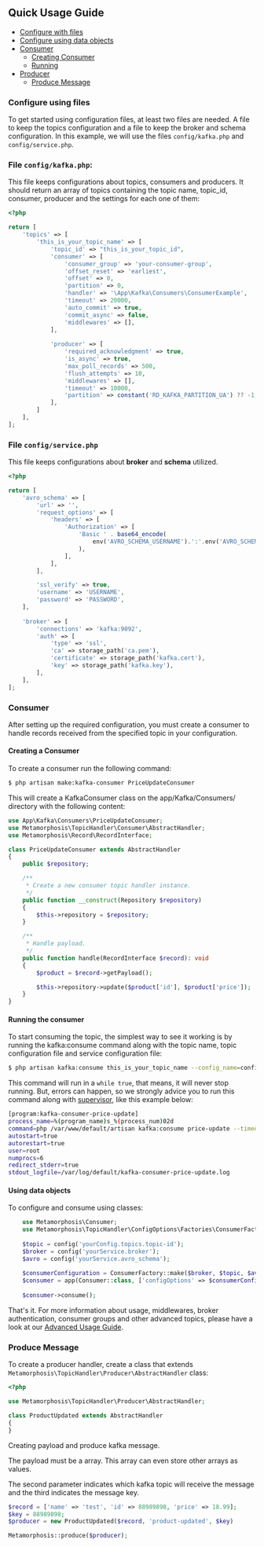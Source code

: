 ## Quick Usage Guide

- [Configure with files](#config)
- [Configure using data objects](#config-dto)
- [Consumer](#consumer)
   - [Creating Consumer](#creating-consumer)
   - [Running](#running-consumer)
- [Producer](#producer)
  - [Produce Message](#produce-message)

<a name="config"></a>
### Configure using  files

To get started using configuration files, at least two files are needed. A file to keep the topics
configuration and a file to keep the broker and schema configuration. In this example, we will use the files  `config/kafka.php` and `config/service.php`.

### File `config/kafka.php`:

This file keeps configurations about topics, consumers and producers.
It should return an array of topics containing the topic name, topic_id,  consumer, producer and the settings for each one of them:

```php
<?php

return [
    'topics' => [
        'this_is_your_topic_name' => [
            'topic_id' => "this_is_your_topic_id",
            'consumer' => [
                'consumer_group' => 'your-consumer-group',
                'offset_reset' => 'earliest',
                'offset' => 0,
                'partition' => 0,
                'handler' => '\App\Kafka\Consumers\ConsumerExample',
                'timeout' => 20000,
                'auto_commit' => true,
                'commit_async' => false,
                'middlewares' => [],
            ],
  
            'producer' => [
                'required_acknowledgment' => true,
                'is_async' => true,
                'max_poll_records' => 500,
                'flush_attempts' => 10,
                'middlewares' => [],
                'timeout' => 10000,
                'partition' => constant('RD_KAFKA_PARTITION_UA') ?? -1,
            ],
        ]
    ],
];
```

### File `config/service.php`

This file keeps configurations about **broker** and **schema** utilized.

```php
<?php

return [
    'avro_schema' => [
        'url' => '',
        'request_options' => [
            'headers' => [
                'Authorization' => [
                    'Basic ' . base64_encode(
                        env('AVRO_SCHEMA_USERNAME').':'.env('AVRO_SCHEMA_PASSWORD')
                    ),
                ],
            ],
        ],

        'ssl_verify' => true,
        'username' => 'USERNAME',
        'password' => 'PASSWORD',
    ],
    
    'broker' => [
        'connections' => 'kafka:9092',
        'auth' => [
            'type' => 'ssl', 
            'ca' => storage_path('ca.pem'),
            'certificate' => storage_path('kafka.cert'),
            'key' => storage_path('kafka.key'),
        ],
    ],
];
```

<a name="consumer"></a>
### Consumer

After setting up the required configuration, you must create a consumer to handle records received
from the specified topic in your configuration.

<a name="creating-consumer"></a>
#### Creating a Consumer

To create a consumer run the following command:
```bash
$ php artisan make:kafka-consumer PriceUpdateConsumer
```
This will create a KafkaConsumer class on the app/Kafka/Consumers/ directory with the following
content:

```php
use App\Kafka\Consumers\PriceUpdateConsumer;
use Metamorphosis\TopicHandler\Consumer\AbstractHandler;
use Metamorphosis\Record\RecordInterface;

class PriceUpdateConsumer extends AbstractHandler
{
    public $repository;

    /**
     * Create a new consumer topic handler instance.
     */
    public function __construct(Repository $repository)
    {
        $this->repository = $repository;
    }

    /**
     * Handle payload.
     */
    public function handle(RecordInterface $record): void
    {
        $product = $record->getPayload();

        $this->repository->update($product['id'], $product['price']);
    }
}
```

<a name="running-consumer"></a>
#### Running the consumer

To start consuming the topic, the simplest way to see it working is by running the kafka:consume command along with the topic name, topic configuration file and service configuration file:


```bash
$ php artisan kafka:consume this_is_your_topic_name --config_name=config.file --service_name=service.file
``` 

This command will run in a `while true`, that means, it will never stop running.
But, errors can happen, so we strongly advice you to run this command along with [supervisor](http://supervisord.org/running.html),
like this example below:

```bash
[program:kafka-consumer-price-update]
process_name=%(program_name)s_%(process_num)02d
command=php /var/www/default/artisan kafka:consume price-update --timeout=-1
autostart=true
autorestart=true
user=root
numprocs=6
redirect_stderr=true
stdout_logfile=/var/log/default/kafka-consumer-price-update.log
```

<a name="config-dto"></a>
#### Using data objects

To configure and consume using classes:

```php
    use Metamorphosis\Consumer;
    use Metamorphosis\TopicHandler\ConfigOptions\Factories\ConsumerFactory;
    
    $topic = config('yourConfig.topics.topic-id');
    $broker = config('yourService.broker');
    $avro = config('yourService.avro_schema');
    
    $consumerConfiguration = ConsumerFactory::make($broker, $topic, $avro);
    $consumer = app(Consumer::class, ['configOptions' => $consumerConfiguration]);
    
    $consumer->consume();
```

That's it. For more information about usage, middlewares, broker authentication, consumer groups and other advanced topics, please have a look at our [Advanced Usage Guide](advanced.md).

<a name="produce-message"></a>
### Produce Message

To create a producer handler, create a class that extends `Metamorphosis\TopicHandler\Producer\AbstractHandler` class:

```php
<?php

use Metamorphosis\TopicHandler\Producer\AbstractHandler;

class ProductUpdated extends AbstractHandler
{
}
```

Creating payload and produce kafka message.

The payload must be a array. This array can even store other arrays as values.

The second parameter indicates which kafka topic will receive the message and the third indicates the message key.
```php
$record = ['name' => 'test', 'id' => 88989898, 'price' => 18.99];
$key = 88989898;
$producer = new ProductUpdated($record, 'product-updated', $key)

Metamorphosis::produce($producer);
```
